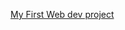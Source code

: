 <p><a href="https://www.codecademy.com/workspaces/61dcea1fe82514494181861a">My First Web dev project<p></a>
